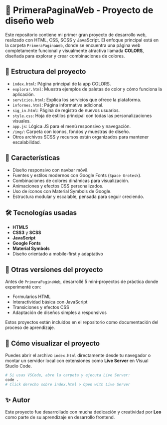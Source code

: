 # 🌈 PrimeraPaginaWeb - Proyecto de diseño web

Este repositorio contiene mi primer gran proyecto de desarrollo web, realizado con HTML, CSS, SCSS y JavaScript. El enfoque principal está en la carpeta `PrimeraPaginaWeb`, donde se encuentra una página web completamente funcional y visualmente atractiva llamada **COLORS**, diseñada para explorar y crear combinaciones de colores.

## 📁 Estructura del proyecto

- `index.html`: Página principal de la app COLORS.
- `explorar.html`: Muestra ejemplos de paletas de color y cómo funciona la aplicación.
- `servicios.html`: Explica los servicios que ofrece la plataforma.
- `informes.html`: Página informativa adicional.
- `sig_in.html`: Página de registro de nuevos usuarios.
- `style.css`: Hoja de estilos principal con todas las personalizaciones visuales.
- `app.js`: Lógica JS para el menú responsivo y navegación.
- `/img/`: Carpeta con íconos, fondos y muestras de diseño.
- Otros archivos SCSS y recursos están organizados para mantener escalabilidad.

## 🌟 Características

- Diseño responsivo con navbar móvil.
- Fuentes y estilos modernos con Google Fonts (`Space Grotesk`).
- Combinaciones de colores dinámicas para visualización.
- Animaciones y efectos CSS personalizados.
- Uso de íconos con Material Symbols de Google.
- Estructura modular y escalable, pensada para seguir creciendo.

## 🛠️ Tecnologías usadas

- **HTML5**
- **CSS3** y **SCSS**
- **JavaScript**
- **Google Fonts**
- **Material Symbols**
- Diseño orientado a mobile-first y adaptativo

## 📌 Otras versiones del proyecto

Antes de `PrimeraPaginaWeb`, desarrollé 5 mini-proyectos de práctica donde experimenté con:

- Formularios HTML
- Interactividad básica con JavaScript
- Transiciones y efectos CSS
- Adaptación de diseños simples a responsivos

Estos proyectos están incluidos en el repositorio como documentación del proceso de aprendizaje.

## 🚀 Cómo visualizar el proyecto

Puedes abrir el archivo `index.html` directamente desde tu navegador o montar un servidor local con extensiones como **Live Server** en Visual Studio Code.

```bash
# Si usas VSCode, abre la carpeta y ejecuta Live Server:
code .
# Click derecho sobre index.html > Open with Live Server
```

## ✨ Autor

Este proyecto fue desarrollado con mucha dedicación y creatividad por **Leo** como parte de su aprendizaje en desarrollo frontend.
